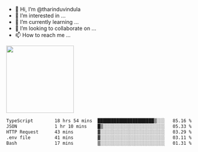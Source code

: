 - 👋 Hi, I’m @tharinduvindula
- 👀 I’m interested in ...
- 🌱 I’m currently learning ...
- 💞️ I’m looking to collaborate on ...
- 📫 How to reach me ...

<!---
tharinduvindula/tharinduvindula is a ✨ special ✨ repository because its `README.md` (this file) appears on your GitHub profile.
You can click the Preview link to take a look at your changes.
--->

<img height="180em" src="https://github-readme-stats.vercel.app/api?username=tharinduvindula&show_icons=true&hide_border=false&&count_private=true&include_all_commits=true" />


<!--START_SECTION:waka-->

```txt
TypeScript        18 hrs 54 mins  █████████████████████▒░░░   85.16 %
JSON              1 hr 10 mins    █▒░░░░░░░░░░░░░░░░░░░░░░░   05.33 %
HTTP Request      43 mins         ▓░░░░░░░░░░░░░░░░░░░░░░░░   03.29 %
.env file         41 mins         ▓░░░░░░░░░░░░░░░░░░░░░░░░   03.11 %
Bash              17 mins         ▒░░░░░░░░░░░░░░░░░░░░░░░░   01.31 %
```

<!--END_SECTION:waka-->
